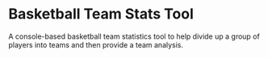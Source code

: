 # Basketball Team Stats Tool
A console-based basketball team statistics tool to help divide up a group of players into teams and then provide a team analysis.
